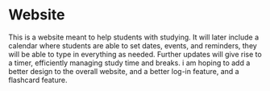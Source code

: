 # Website
This is a website meant to help students with studying. It will later include a calendar where students are able to set dates, events, and reminders, they will be able to type in everything as needed. Further updates will give rise to a timer, efficiently managing study time and breaks. i am hoping to add a better design to the overall website, and a better log-in feature, and a flashcard feature.



